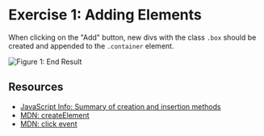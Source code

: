 # Exercise 1: Adding Elements

When clicking on the "Add" button, new divs with the class `.box` should be created and appended to the `.container` element.

![Figure 1: End Result](pic1.png)

## Resources

- [JavaScript Info: Summary of creation and insertion methods](https://javascript.info/modifying-document#summary)
- [MDN: createElement](https://developer.mozilla.org/en-US/docs/Web/API/Document/createElement)
- [MDN: click event](https://developer.mozilla.org/en-US/docs/Web/API/Element/click_event#javascript)

